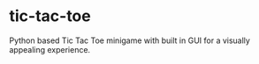# tic-tac-toe
Python based Tic Tac Toe minigame with built in GUI for a visually appealing experience.
